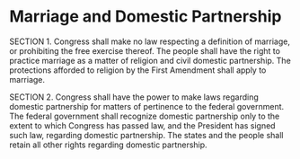 # Marriage and Domestic Partnership

SECTION 1. Congress shall make no law respecting a definition of marriage, or prohibiting the free exercise thereof. The people shall have the right to practice marriage as a matter of religion and civil domestic partnership. The protections afforded to religion by the First Amendment shall apply to marriage.

SECTION 2. Congress shall have the power to make laws regarding domestic partnership for matters of pertinence to the federal government. The federal government shall recognize domestic partnership only to the extent to which Congress has passed law, and the President has signed such law, regarding domestic partnership. The states and the people shall retain all other rights regarding domestic partnership.